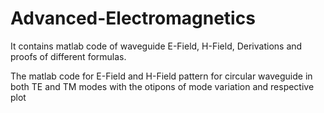 # Advanced-Electromagnetics
It contains matlab code of waveguide E-Field, H-Field, Derivations and proofs of different formulas.

The matlab code for E-Field and H-Field pattern for circular waveguide in both TE and TM modes with the
otipons of mode variation and respective plot
